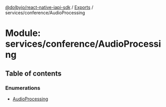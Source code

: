 [@dolbyio/react-native-iapi-sdk](../README.md) / [Exports](../modules.md) / services/conference/AudioProcessing

# Module: services/conference/AudioProcessing

## Table of contents

### Enumerations

- [AudioProcessing](../enums/services_conference_AudioProcessing.AudioProcessing.md)
